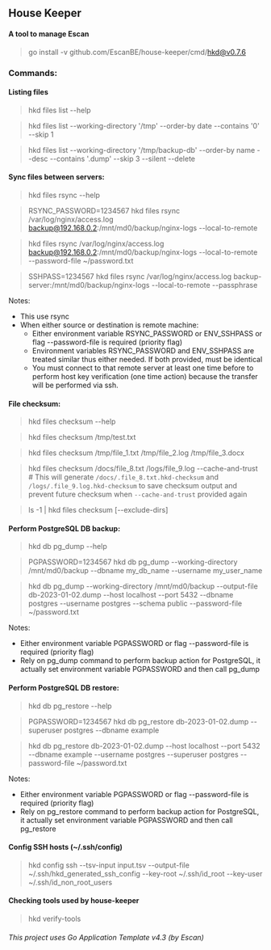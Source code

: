 ## House Keeper
#### A tool to manage Escan
> go install -v github.com/EscanBE/house-keeper/cmd/hkd@v0.7.6

### Commands:

#### Listing files
> hkd files list --help

> hkd files list --working-directory '/tmp' --order-by date --contains '0' --skip 1

> hkd files list --working-directory '/tmp/backup-db' --order-by name --desc --contains '.dump' --skip 3 --silent --delete

#### Sync files between servers:
> hkd files rsync --help

> RSYNC_PASSWORD=1234567 hkd files rsync /var/log/nginx/access.log backup@192.168.0.2:/mnt/md0/backup/nginx-logs --local-to-remote

> hkd files rsync /var/log/nginx/access.log backup@192.168.0.2:/mnt/md0/backup/nginx-logs --local-to-remote --password-file ~/password.txt

> SSHPASS=1234567 hkd files rsync /var/log/nginx/access.log backup-server:/mnt/md0/backup/nginx-logs --local-to-remote --passphrase

Notes:
- This use rsync
- When either source or destination is remote machine:
  - Either environment variable RSYNC_PASSWORD or ENV_SSHPASS or flag --password-file is required (priority flag)
  - Environment variables RSYNC_PASSWORD and ENV_SSHPASS are treated similar thus either needed. If both provided, must be identical
  - You must connect to that remote server at least one time before to perform host key verification (one time action) because the transfer will be performed via ssh.

#### File checksum:
> hkd files checksum --help

> hkd files checksum /tmp/test.txt

> hkd files checksum /tmp/file_1.txt /tmp/file_2.log /tmp/file_3.docx

> hkd files checksum /docs/file_8.txt /logs/file_9.log --cache-and-trust # This will generate `/docs/.file_8.txt.hkd-checksum` and `/logs/.file_9.log.hkd-checksum` to save checksum output and prevent future checksum when `--cache-and-trust` provided again

> ls -1 | hkd files checksum [--exclude-dirs]

#### Perform PostgreSQL DB backup:
> hkd db pg_dump --help

> PGPASSWORD=1234567 hkd db pg_dump --working-directory /mnt/md0/backup --dbname my_db_name --username my_user_name

> hkd db pg_dump --working-directory /mnt/md0/backup --output-file db-2023-01-02.dump --host localhost --port 5432 --dbname postgres --username postgres --schema public --password-file ~/password.txt

Notes:
- Either environment variable PGPASSWORD or flag --password-file is required (priority flag)
- Rely on pg_dump command to perform backup action for PostgreSQL, it actually set environment variable PGPASSWORD and then call pg_dump

#### Perform PostgreSQL DB restore:
> hkd db pg_restore --help

> PGPASSWORD=1234567 hkd db pg_restore db-2023-01-02.dump --superuser postgres --dbname example

> hkd db pg_restore db-2023-01-02.dump --host localhost --port 5432 --dbname example --username postgres --superuser postgres --password-file ~/password.txt

Notes:
- Either environment variable PGPASSWORD or flag --password-file is required (priority flag)
- Rely on pg_restore command to perform backup action for PostgreSQL, it actually set environment variable PGPASSWORD and then call pg_restore

#### Config SSH hosts (~/.ssh/config)
> hkd config ssh --tsv-input input.tsv --output-file ~/.ssh/hkd_generated_ssh_config --key-root ~/.ssh/id_root --key-user ~/.ssh/id_non_root_users

#### Checking tools used by house-keeper
> hkd verify-tools

###### This project uses Go Application Template v4.3 (by Escan)